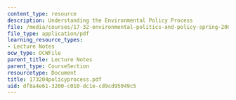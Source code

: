```yaml
---
content_type: resource
description: Understanding the Environmental Policy Process
file: /media/courses/17-32-environmental-politics-and-policy-spring-2003/df8a4e613200c010dc1ecd9cd95049c5_173204policyprocess.pdf
file_type: application/pdf
learning_resource_types:
- Lecture Notes
ocw_type: OCWFile
parent_title: Lecture Notes
parent_type: CourseSection
resourcetype: Document
title: 173204policyprocess.pdf
uid: df8a4e61-3200-c010-dc1e-cd9cd95049c5
---
```

